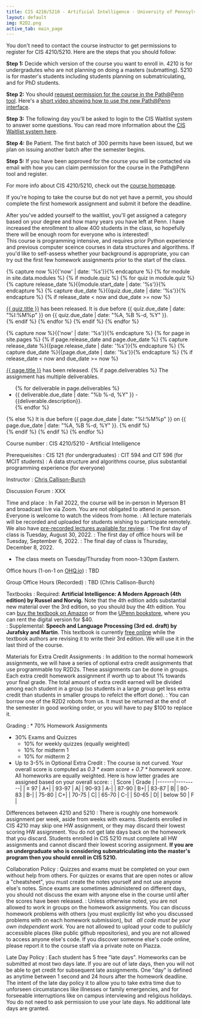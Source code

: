 ```yaml
---
title: CIS 4210/5210 - Artificial Intelligence - University of Pennsylvania
layout: default
img: R2D2.png
active_tab: main_page 
---
```


<!--
<div class="alert alert-danger" markdown="1">
**Waitlist update**: I added a second session with addition 200 spaces to the course.  That session meets Mondays and Wednesdays at 8:30am-10am in Heilmeier auditorium.  You can get a permit by signing up on [CIS Waitlist System](https://forms.cis.upenn.edu/waitlist/index.php) for CIS4210/5210-402.

For  questions about the waitlist or registration, please contact Lee Dukes - ldukes@seas.upenn.edu.
</div>
-->

<div class="alert alert-danger" markdown="1">
You don't need to contact the course instructor to get permissions to register for CIS 4210/5210.  Here are the steps that you should follow:

**Step 1:** Decide which version of the course you want to enroll in.  4210 is for undergradutes who are not planning on doing a masters (submatting).  5210 is for master's students including students planning on submatriculating, and for PhD students.


**Step 2:** You should [request permission for the course in the Path@Penn tool](https://apps.srfs.upenn.edu:44306/secure/Pennant-Training/Path-Request-Permission-to-Take-a-Class.pdf).  Here's a [short video showing how to use the new Path@Penn interface](https://urldefense.com/v3/__https://drive.google.com/file/d/1zyf21DYVYWzLRsp-y09hRaqG-QhFMf-5/view?usp=sharing__;!!IBzWLUs!Q0vTJ4XhWQYBml_TICPzVBEnB-TfUKZjoxFeLDlOjoQxGJ37ptjONZf704stRJ8mXG8d7BocetPqLTKeIrEY$).

**Step 3:** The following day you'll be asked to login to the CIS Waitlist system to answer some questions.  You can read more information about the [CIS Waitlist system here](https://advising.cis.upenn.edu/waitlist/).

**Step 4:** Be Patient. The first batch of 300 permits have been issued, but we plan on issuing another batch after the semester begins.  

**Step 5:** If you have been approved for the course you will be contacted via email with how you can claim permission for the course in the Path@Penn tool and register.

For more info about CIS 4210/5210, check out the [course homepage](http://artificial-intelligence-class.org).

If you're hoping to take the course but do not yet have a permit, you should complete the first homework assignment and submit it before the deadline. 
</div>



<div class="alert alert-success" markdown="1">
After you've added yourself to the waitlist, you'll get assigned a category based on your degree and how many years you have left at Penn.  I have increased the enrollment to allow 400 students in the class, so hopefully there will be enough room for everyone who is interested!
</div>

<div class="alert alert-info" markdown="1">
This course is programming intensive, and requires prior Python experience and previous computer sceince courses in data structures and algorithms.  If you'd like to self-assess whether your background is appropriate, you can try out the first few homework assignments prior to the start of the class.
</div>





<!--
<div class="alert alert-info" markdown="1">
The course is done!  Please fill out this [end of semester survey](https://docs.google.com/forms/d/e/1FAIpQLSfYzkk9MD5WOda8WgUgXeDEDy06gUunApho2Me4nYoLXzgufQ/viewform?usp=sf_link) to give us feedback on how to improve the class next year.  If you loved the class, and would like to apply to be a TA, please fill out [this application](https://docs.google.com/forms/d/e/1FAIpQLSeGM7uegYNxf0pY6T2lOhMpUosnVnH3c1woZ10IcFJ18IKN-A/viewform?usp=sf_link).  If you'd like to volunteer for activities  with my research group you can [fill out this form](https://docs.google.com/forms/d/e/1FAIpQLScWgXblpIkADdO_K3PQIgm4LAGz0o-XEByPIVJg6_ObxZVAPQ/viewform).
</div>


<!-- Display an alert about upcoming quizzes -->
{% capture now %}{{'now' | date: '%s'}}{% endcapture %}
{% for module in site.data.modules %}
{% if module.quiz %}
{% for quiz in module.quiz %}
{% capture release_date %}{{module.start_date | date: '%s'}}{% endcapture %}
{% capture due_date %}{{quiz.due_date | date: '%s'}}{% endcapture %}
{% if release_date < now and due_date >= now %}
<div class="alert alert-info">
<a href="{{quiz.url}}">{{ quiz.title }}</a> has been released. It is due before {{ quiz.due_date | date: "%I:%M%p" }} on {{ quiz.due_date | date: "%A, %B %-d, %Y" }}.
</div>
{% endif %}
{% endfor %}
{% endif %}
{% endfor %}
<!-- End alert for upcoming quizzes -->

<!-- Display an alert about upcoming homework assignments -->
{% capture now %}{{'now' | date: '%s'}}{% endcapture %}
{% for page in site.pages %}
{% if page.release_date and page.due_date %}
{% capture release_date %}{{page.release_date | date: '%s'}}{% endcapture %}
{% capture due_date %}{{page.due_date | date: '%s'}}{% endcapture %}
{% if release_date < now and due_date >= now %}
<div class="alert alert-info">
<a href="{{page.url}}">{{ page.title }}</a> has been released.  
{% if page.deliverables %}
The assignment has multiple deliverables.
<ul>
{% for deliverable in page.deliverables %}
<li>{{ deliverable.due_date | date: "%b %-d, %Y" }} - {{deliverable.description}}.</li>
{% endfor %}
</ul>
{% else %}
It is due before {{ page.due_date | date: "%I:%M%p" }} on {{ page.due_date | date: "%A, %B %-d, %Y" }}.
{% endif %}
</div>
{% endif %}
{% endif %}
{% endfor %}
<!-- End alert for upcoming homework assignments -->
 

 



<!--


<div class="alert alert-info" markdown="1">
R2D2 ***Extra Credit*** Assignments (late submission not allowed):
* [Robot Exercise 1: Using Python to Control R2D2](r2d2_assignments/hw1/homework1.html)
* [Robot Exercise 2: Robot Navigation](r2d2_assignments/hw2/homework2.html)
* [Robot Exercise 3: Flag Capture Game using a Minimax Algorithm](r2d2_assignments/hw3/homework3.html)
* [Robot Exercise 4: Commanding Robots with Natural Language](r2d2_assignments/hw4/homework4.html)

Extra Credit Bounty Items:
* ~~Get the Python API that we developed working on Windows~~ (solved by Hanbang with Raspberry Pi)
* Find a way to communicate the robot's gyroscopic sensor info back to Python
* Develop a Python collision detection protocol 
</div>

-->



Course number
: CIS 4210/5210 - Artificial Intelligence

Prerequeisites
: CIS 121 (for undergraduates)
: CIT 594 and CIT 596 (for MCIT students)
: A data structure and algorithms course, plus substantial programming experience (for everyone)

Instructor
: [Chris Callison-Burch](https://www.cis.upenn.edu/~ccb/)

Discussion Forum
: XXX

Time and place
: In Fall 2022, the course will be in-person in Myerson B1 and broadcast live via Zoom. You are not obligated to attend in person.  Everyone is welcome to watch the videos from home.
: All lecture materials will be recorded and uploaded for students wishing to participate remotely.  We also have [pre-recorded lectures available for review](modules.html).
: The first day of class is Tuesday, August 30, 2022.
: The first day of office hours will be Tuesday, September 6, 2022.
: The final day of class is Thursday, December 8, 2022.
* The class meets on Tuesday/Thursday from noon-1:30pm Eastern.



<!--
: Mondays **3am-5am** Eastern (Samar Haider)
-->

Office hours (1-on-1 on [OHQ.io](https://ohq.io/courses/246))
: TBD

Group Office Hours (Recorded)
: TBD (Chris Callison-Burch)







Textbooks
: Required: __Artificial Intelligence: A Modern Approach (4th edition) by Russel and Norvig.__ Note that the 4th edition adds substantial new material over the 3rd edition, so you should buy the 4th edition.  You can [buy the textbook on Amazon](https://www.amazon.com/Artificial-Intelligence-A-Modern-Approach/dp/0134610997/) or from the [UPenn bookstore](https://upenn.bncollege.com/shop/upenn/page/find-textbooks), where you can rent the digital version for $40.  
: Supplemental: __Speech and Language Processing (3rd ed. draft) by Jurafsky and Martin__.  This textbook is currently [free online](https://web.stanford.edu/~jurafsky/slp3/) while the textbook authors are revising it to write their 3rd edition.  We will use it in the last third of the course. 


Materials for Extra Credit Assignments
: In addition to the normal homework assignments, we will have a series of optional extra credit assignments that use programmable toy R2D2s.  These assignments can be done in groups.  Each extra credit homework assignment if worth up to about 1% towards your final grade.  The total amount of extra credit earned will be divided among each student in a group (so students in a large group get less extra credit than students in smaller groups to refelct the effort done).
: You can borrow one of the R2D2 robots from us.  It must be returned at the end of the semester in good working order, or you will have to pay $100 to replace it. 

<!--
: If you are outside of Philadelphia, you can purchase a __Sphero R2D2__.  Currently, you can buy the robot for about $100 on [Amazon](https://www.amazon.com/Sphero-R201ROW-R2-D2-App-Enabled-Droid/dp/B071KSR86B/) or $80 from [Walmart.com](https://www.walmart.com/ip/Sphero-R2-D2-App-Enabled-Droid/707617540).  If you live outside the USA, you may need to use a [3rd party shipping service](https://planetexpress.com/stores/walmart/).
: If you live outside of Philadelphia, you will also need a Raspberry Pi Sensor Pack that the TAs assembled from parts. We will send it to you if [you provide your address on this form](https://docs.google.com/forms/d/e/1FAIpQLSdGu_0Qms_RxA42QCZY0A_PrJFPNgXrVENYmZTAclrj5ZKoww/viewform?usp=sf_link).
-->

Grading 
: * 70% Homework Assignments
* 30% Exams and Quizzes 
	* 10% for weekly quizzes (equally weighted)
	* 10% for midterm 1
	* 10% for midterm 2
* Up to 3-5% in Optional Extra Credit
: The course is not curved.  Your overall score is computed as _0.3 * exam score + 0.7 * homework score_.  All homeworks are equally weighted. Here is  how letter grades are assigned based on your overall score:
: | Score	| Grade   |
|-------|---------| 
| ≥ 97 | A+| 
| 93-97	| A| 
| 90-93	| A-| 
| 87-90	| B+| 
| 83-87	| B| 
| 80-83	| B-| 
| 75-80	| C+| 
| 70-75	| C| 
| 65-70	| C-| 
| 50-65	| D| 
| below 50	| F |

Differences between 4210 and 5210
: There is roughly one homework assignment per week, aside from weeks with exams.  Students enrolled in CIS 4210 may skip one HW assignment, or they may discard their lowest scoring HW assignment.  You do not get late days back on the homework that you discard.  Students enrolled in CIS 5210 must complete all HW assignments and cannot discard their lowest scoring assignment.  **If you are an undergraduate who is considering submatriculating into the master's program then you should enroll in CIS 5210.**



Collaboration Policy
: Quizzes and exams must be completed on your own without help from others.  For quizzes or exams that are open notes or allow a "cheatsheet", you must create the notes yourself and not use anyone else's notes.  Since exams are sometimes administered on different days, you should not discuss the exam with anyone else in the course until after the scores have been released.
: Unless otherwise noted, you are not allowed to work in groups on the homework assignments. You can discuss homework problems with others (you must explicitly list who you discussed problems with on each homework submission), but   *all code must be your own independent work.*  You are not allowed to upload your code to publicly accessible places (like public github repositories), and you are not allowed to access anyone else's code.  If you discover someone else's code online, please report it to the course staff via a private note on Piazza. 



Late Day Policy
: Each student has 5 free "late days".  Homeworks can be submitted at most two days late.  If you are out of late days, then you will not be able to get credit for subsequent late assignments. One "day" is defined as anytime between 1 second and 24 hours after the homework deadline. The intent of the late day policy it to allow you to take extra time due to unforseen circumstances like illnesses or family emergencies, and for forseeable interruptions like on campus interviewing and religious holidays.  You do not need to ask permission to use your late days.  No additional late days are granted. 

